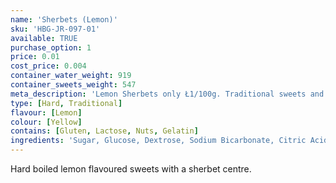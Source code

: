 ```yaml
---
name: 'Sherbets (Lemon)'
sku: 'HBG-JR-097-01'
available: TRUE
purchase_option: 1
price: 0.01
cost_price: 0.004
container_water_weight: 919
container_sweets_weight: 547
meta_description: 'Lemon Sherbets only Ł1/100g. Traditional sweets and more at Humbugs Confectionery Store. Specialists in satisfying your sweet tooth!'
type: [Hard, Traditional]
flavour: [Lemon]
colour: [Yellow]
contains: [Gluten, Lactose, Nuts, Gelatin]
ingredients: 'Sugar, Glucose, Dextrose, Sodium Bicarbonate, Citric Acid, Flavour, Colour: E104; Calcium Stearate'
---
```

Hard boiled lemon flavoured sweets with a sherbet centre.